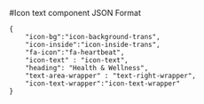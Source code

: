 #Icon text component
JSON Format
```
{   
    "icon-bg":"icon-background-trans",
    "icon-inside":"icon-inside-trans",
    "fa-icon":"fa-heartbeat",
    "icon-text" : "icon-text",
    "heading": "Health & Wellness",
    "text-area-wrapper" : "text-right-wrapper",
    "icon-text-wrapper":"icon-text-wrapper"
}
```
<!-- Text-area classes available: text-right-wrapper, text-bottom-wrapper -->
<!-- (icon-bg,icon-inside) classes available: (icon-background-trans,icon-inside-trans), (icon-background,icon-inside) -->